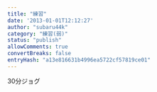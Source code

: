 ```yaml
---
title: "練習"
date: '2013-01-01T12:12:27'
author: "subaru44k"
category: "練習(弱)"
status: "publish"
allowComments: true
convertBreaks: false
entryHash: "a13e816631b4996ea5722cf57819ce01"
---
```

30分ジョグ
